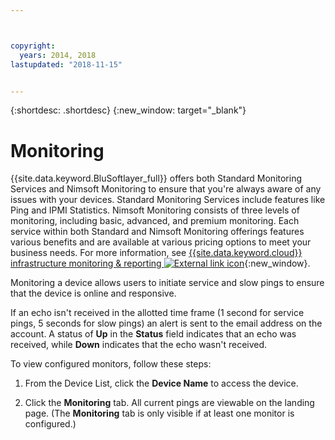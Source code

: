 ```yaml
---



copyright:
  years: 2014, 2018
lastupdated: "2018-11-15"


---
```


{:shortdesc: .shortdesc}
{:new_window: target="_blank"}

# Monitoring
{{site.data.keyword.BluSoftlayer_full}} offers both Standard Monitoring Services and Nimsoft Monitoring to ensure that you're always aware of any issues with your devices. Standard Monitoring Services include features like Ping and IPMI Statistics. Nimsoft Monitoring consists of three levels of monitoring, including basic, advanced, and premium monitoring. Each service within both Standard and Nimsoft Monitoring offerings features various benefits and are available at various pricing options to meet your business needs. For more information, see  [{{site.data.keyword.cloud}} infrastructure monitoring & reporting ![External link icon](../../icons/launch-glyph.svg "External link icon")](https://www.ibm.com/cloud/infrastructure/monitoring){:new_window}.

Monitoring a device allows users to initiate service and slow pings to ensure that the device is online and responsive.

If an echo isn't received in the allotted time frame (1 second for service pings, 5 seconds for slow pings) an alert is sent to the email
address on the account. A status of **Up** in the **Status** field indicates that an echo was received, while **Down**
indicates that the echo wasn't received. 

To view configured monitors, follow these steps:

1. From the Device List, click the **Device Name** to access the device.

2. Click the **Monitoring** tab. All current pings are viewable on the landing page. (The **Monitoring** tab is only visible if at least one monitor is configured.)
